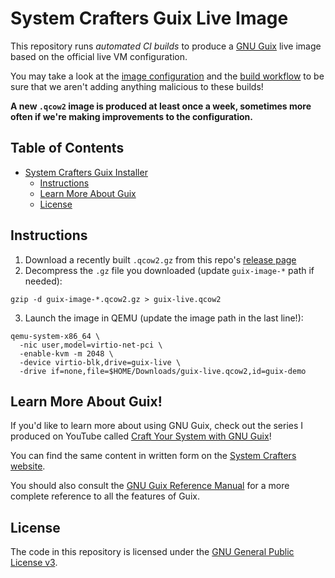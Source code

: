# System Crafters Guix Live Image

This repository runs _automated CI builds_ to produce a
[GNU Guix](https://guix.gnu.org) live image based on the official
live VM configuration.

You may take a look at the [image configuration](./config.scm) and the
[build workflow](./.github/workflows/build.yaml) to be sure that we aren't adding
anything malicious to these builds!

**A new `.qcow2` image is produced at least once a week, sometimes more often if
we're making improvements to the configuration.**

## Table of Contents
- [System Crafters Guix Installer](#system-crafters-guix-live-image)
  - [Instructions](#instructions)
  - [Learn More About Guix](#learn-more-about-guix)
  - [License](#license)

## Instructions

1. Download a recently built `.qcow2.gz` from this repo's
   [release page](https://github.com/SystemCrafters/guix-live-image/releases)
2. Decompress the `.gz` file you downloaded (update `guix-image-*` path if needed):

```
gzip -d guix-image-*.qcow2.gz > guix-live.qcow2
```

3. Launch the image in QEMU (update the image path in the last line!):

```
qemu-system-x86_64 \
  -nic user,model=virtio-net-pci \
  -enable-kvm -m 2048 \
  -device virtio-blk,drive=guix-live \
  -drive if=none,file=$HOME/Downloads/guix-live.qcow2,id=guix-demo
```

## Learn More About Guix!

If you'd like to learn more about using GNU Guix, check out the series I
produced on YouTube called [Craft Your System with GNU
Guix](https://www.youtube.com/watch?v=iBaqOK75cho&list=PLEoMzSkcN8oNxnj7jm5V2ZcGc52002pQU)!

You can find the same content in written form on the [System Crafters website](https://systemcrafters.net/craft-your-system-with-guix/).

You should also consult the [GNU Guix Reference
Manual](https://guix.gnu.org/manual/en/guix.html) for a more complete reference
to all the features of Guix.

## License

The code in this repository is licensed under the
[GNU General Public License v3](./LICENSE.txt).
